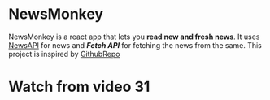 # NewsMonkey
NewsMonkey is a react app that lets you **read new and fresh news**.
It uses [NewsAPI](https://newsapi.org/) for news and ***Fetch API*** for fetching the news from the same.
This project is inspired by [GithubRepo](https://github.com/CodeWithHarry/NewsMonkey-React)
# Watch from video 31
